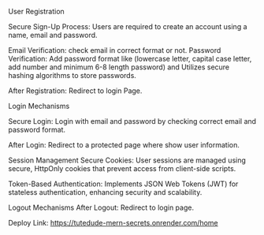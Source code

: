 User Registration

Secure Sign-Up Process: Users are required to create an account using a name, email and password.

Email Verification: check email in correct format or not.
Password Verification: Add password format like (lowercase letter, capital case letter, add number and minimum 6-8 length password) and Utilizes secure hashing algorithms to store passwords.

After Registration: Redirect to login Page.

Login Mechanisms

Secure Login: Login with email and password by checking correct email and password format.

After Login: Redirect to a protected page where show user information.

Session Management
Secure Cookies: User sessions are managed using secure, HttpOnly cookies that prevent access from client-side scripts.

Token-Based Authentication: Implements JSON Web Tokens (JWT) for stateless authentication, enhancing security and scalability.

Logout Mechanisms
After Logout: Redirect to login page.

Deploy Link:
https://tutedude-mern-secrets.onrender.com/home